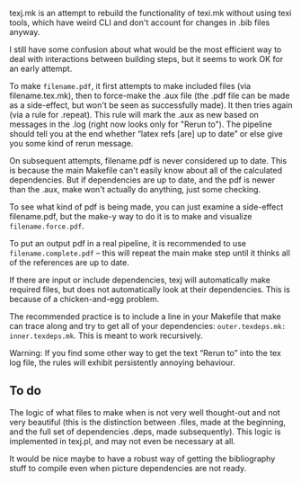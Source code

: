 texj.mk is an attempt to rebuild the functionality of texi.mk without using texi tools, which have weird CLI and don't account for changes in .bib files anyway.

I still have some confusion about what would be the most efficient way to deal with interactions between building steps, but it seems to work OK for an early attempt.

To make `filename.pdf`, it first attempts to make included files (via filename.tex.mk), then to force-make the .aux file (the .pdf file can be made as a side-effect, but won't be seen as successfully made). It then tries again (via a rule for .repeat). This rule will mark the .aux as new based on messages in the .log (right now looks only for "Rerun to"). The pipeline should tell you at the end whether “latex refs [are] up to date” or else give you some kind of rerun message.

On subsequent attempts, filename.pdf is never considered up to date. This is because the main Makefile can't easily know about all of the calculated dependencies. But if dependencies are up to date, and the pdf is newer than the .aux, make won't actually do anything, just some checking.

To see what kind of pdf is being made, you can just examine a side-effect filename.pdf, but the make-y way to do it is to make and visualize `filename.force.pdf`.

To put an output pdf in a real pipeline, it is recommended to use `filename.complete.pdf` – this will repeat the main make step until it thinks all of the references are up to date.

If there are input or include dependencies, texj will automatically make required files, but does not automatically look at their dependencies. This is because of a chicken-and-egg problem.

The recommended practice is to include a line in your Makefile that make can trace along and try to get all of your dependencies:
`outer.texdeps.mk: inner.texdeps.mk`. This is meant to work recursively.

Warning: If you find some other way to get the text “Rerun to” into the tex log file, the rules will exhibit persistently annoying behaviour.

## To do

The logic of what files to make when is not very well thought-out and not very beautiful (this is the distinction between .files, made at the beginning, and the full set of dependencies .deps, made subsequently). This logic is implemented in texj.pl, and may not even be necessary at all.

It would be nice maybe to have a robust way of getting the bibliography stuff to compile even when picture dependencies are not ready.
